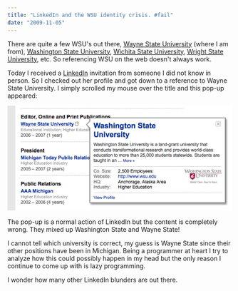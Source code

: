 ```yaml
---
title: "LinkedIn and the WSU identity crisis. #fail"
date: "2009-11-05"
---
```


There are quite a few WSU's out there, [Wayne State University](http://wayne.edu/) (where I am from), [Washington State University](http://wsu.edu/), [Wichita State University](http://www.wichita.edu/), [Wright State University](http://www.wright.edu/), etc. So referencing WSU on the web doesn't always work.

Today I received a [LinkedIn](http://linkedin.com/) invitation from someone I did not know in person. So I checked out her profile and got down to a reference to Wayne State University. I simply scrolled my mouse over the title and this pop-up appeared:

[![WSU Fail](/images/wsu-fail.png "WSU Fail")](http://nickdenardis.com/wp-content/uploads/2009/11/wsu-fail.png)

The pop-up is a normal action of LinkedIn but the content is completely wrong. They mixed up Washington State and Wayne State!

I cannot tell which university is correct, my guess is Wayne State since their other positions have been in Michigan. Being a programmer at heart I try to analyze how this could possibly happen in my head but the only reason I continue to come up with is lazy programming.

I wonder how many other LinkedIn blunders are out there.
